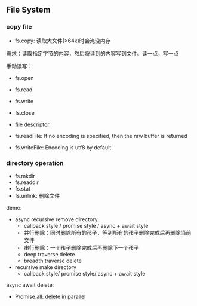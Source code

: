 ## File System

### copy file

* fs.copy: 读取大文件(>64k)时会淹没内存

需求：读取指定字节的内容，然后将读到的内容写到文件。读一点，写一点

手动读写：

* fs.open
* fs.read
* fs.write
* fs.close
* [file descriptor](https://nodejs.org/api/fs.html#fs_file_descriptors)

* fs.readFile: If no encoding is specified, then the raw buffer is returned
* fs.writeFile: Encoding is utf8 by default

### directory operation

* fs.mkdir
* fs.readdir
* fs.stat
* fs.unlink: 删除文件

demo:

* async recursive remove directory
  * callback style / promise style / async + await style
  * 并行删除：同时删除所有的孩子，等到所有的孩子删除完成后再删除当前文件
  * 串行删除：一个孩子删除完成后再删除下一个孩子
  * deep traverse delete
  * breadth traverse delete
* recursive make directory
  * callback style/ promise style/ async + await style

async await delete:

* Promise.all: [delete in parallel](https://stackoverflow.com/a/37576787/12819402)
